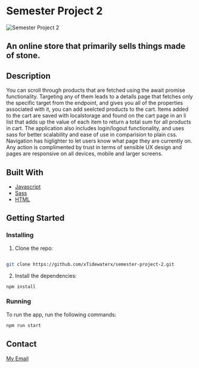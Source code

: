# Semester Project 2

![Semester Project 2](https://user-images.githubusercontent.com/79268288/224300749-d612d45d-1dbb-4280-90e0-9c361b033319.png)



## An online store that primarily sells things made of stone.

## Description


You can scroll through products that are fetched using the await promise functionality. Targeting any of them leads to a details page that fetches only the specific target from the endpoint, and gives you all of the properties associated with it, you can add seelcted products to the cart. Items added to the cart are saved with localstorage and found on the cart page in an li list that adds up the value of each item to return a total sum for all products in cart. The application also includes login/logout functionality, and uses sass for better scalability and ease of use in comparision to plain css. Navigation has higlighter to let  users know what page they are currently on. Any action is complimented by trust in terms of sensible UX design and pages are responsive on all devices, mobile and larger screens. 





## Built With


- [Javascript](https://www.javascript.com/)
- [Sass](https://sass-lang.com/)
- [HTML](https://html.com/)



## Getting Started

### Installing



1. Clone the repo:

```bash

git clone https://github.com/xTidewaterx/semester-project-2.git
```

2. Install the dependencies:

```
npm install
```

### Running


To run the app, run the following commands:

```bash
npm run start
```


## Contact


[My Email](johan12ab@gmail.com)

